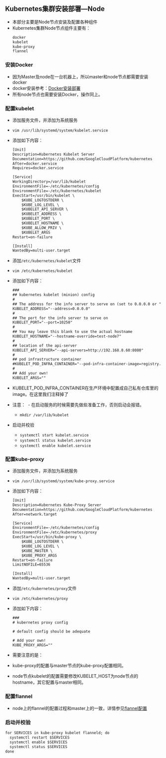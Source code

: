 ## Kubernetes集群安装部署—Node

- 本部分主要是Node节点安装及配置各种组件
- Kubernetes集群Node节点组件主要有：
  ``` xml
  docker
  kubelet
  kube-proxy
  flannel
  ```
  
### 安装Docker
- 因为Master及node在一台机器上，所以master和node节点都需要安装docker
- docker安装参考：[Docker安装部署](../Docker/docker-install.md)
- 所有node节点也需要安装Docker，操作同上。

### 配置kubelet
- 添加服务文件，并添加为系统服务
- `vim /usr/lib/systemd/system/kubelet.service`
- 添加如下内容：
  ``` xml
  [Unit]
  Description=Kubernetes Kubelet Server
  Documentation=https://github.com/GoogleCloudPlatform/kubernetes
  After=docker.service
  Requires=docker.service
  
  [Service]
  WorkingDirectory=/var/lib/kubelet
  EnvironmentFile=-/etc/kubernetes/config
  EnvironmentFile=-/etc/kubernetes/kubelet
  ExecStart=/usr/bin/kubelet \
      $KUBE_LOGTOSTDERR \
      $KUBE_LOG_LEVEL \
      $KUBELET_API_SERVER \
      $KUBELET_ADDRESS \
      $KUBELET_PORT \
      $KUBELET_HOSTNAME \
      $KUBE_ALLOW_PRIV \
      $KUBELET_ARGS
  Restart=on-failure
  
  [Install]
  WantedBy=multi-user.target
  ```

- 添加`/etc/kubernetes/kubelet`文件
- `vim /etc/kubernetes/kubelet`
- 添加如下内容：
  ``` xml
  ###
  ## kubernetes kubelet (minion) config
  #
  ## The address for the info server to serve on (set to 0.0.0.0 or "" for all interfaces)
  KUBELET_ADDRESS="--address=0.0.0.0"
  #
  ## The port for the info server to serve on
  KUBELET_PORT="--port=10250"
  #
  ## You may leave this blank to use the actual hostname
  KUBELET_HOSTNAME="--hostname-override=test-node7"
  #
  ## location of the api-server
  KUBELET_API_SERVER="--api-servers=http://192.168.8.60:8080"
  #
  ## pod infrastructure container
  #KUBELET_POD_INFRA_CONTAINER="--pod-infra-container-image=registry.access.redhat.com/rhel7/pod-infrastructure:latest"
  #
  ## Add your own!
  KUBELET_ARGS=""
  ```
- KUBELET_POD_INFRA_CONTAINER在生产环境中配置成自己私有仓库里的image。在这里我们注释掉了

- 注意：
  - 在启动服务的时候需要先做些准备工作，否则启动会报错。
  - `mkdir /var/lib/kubelet`

- 启动并校验
  - `systemctl start kubelet.service`
  - `systemctl status kubelet.service`
  - `systemctl enable kubelet.service`
  
### 配置kube-proxy
- 添加服务文件，并添加为系统服务
- `vim /usr/lib/systemd/system/kube-proxy.service`
- 添加如下内容：
  ``` xml
  [Unit]
  Description=Kubernetes Kube-Proxy Server
  Documentation=https://github.com/GoogleCloudPlatform/kubernetes
  After=network.target
  
  [Service]
  EnvironmentFile=-/etc/kubernetes/config
  EnvironmentFile=-/etc/kubernetes/proxy
  ExecStart=/usr/bin/kube-proxy \
      $KUBE_LOGTOSTDERR \
      $KUBE_LOG_LEVEL \
      $KUBE_MASTER \
      $KUBE_PROXY_ARGS
  Restart=on-failure
  LimitNOFILE=65536
  
  [Install]
  WantedBy=multi-user.target
  ```
  
- 添加`/etc/kubernetes/proxy`文件
- `vim /etc/kubernetes/proxy`
- 添加如下内容：
  ``` xml
  ###
  # kubernetes proxy config
  
  # default config should be adequate
  
  # Add your own!
  KUBE_PROXY_ARGS=""                        
  ```
- 需要注意的是：
- kube-proxy的配置与master节点的kube-proxy配置相同。
- node节点kubelet的配置需要修改KUBELET_HOST为node节点的hostname，其它配置与master相同。

### 配置flannel
- node上的flannel的配置过程和master上的一致，详情参见[flannel配置](K8S-kubernetes集群之安装配置2.md)

### 启动并校验
  ``` xml
  for SERVICES in kube-proxy kubelet flanneld; do
    systemctl restart $SERVICES
    systemctl enable $SERVICES
    systemctl status $SERVICES
  done
  ```
  
